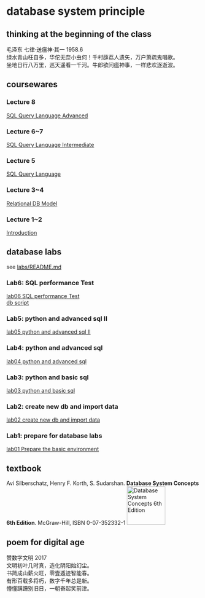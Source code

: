 # database system principle
## thinking at the beginning of the class
毛泽东 七律·送瘟神·其一 1958.6<br/>
绿水青山枉自多，华佗无奈小虫何！千村薜荔人遗矢，万户萧疏鬼唱歌。<br/>
坐地日行八万里，巡天遥看一千河。牛郎欲问瘟神事，一样悲欢逐逝波。<br/>

## coursewares
### Lecture 8
[SQL Query Language Advanced](./docs/lecture005DbSystemSQL3advanced.pdf)

### Lecture 6~7
[SQL Query Language Intermediate](./docs/lecture004DbSystemSQL2intermediate.pdf)

### Lecture 5
[SQL Query Language](./docs/lecture003DbSystemSQL1basicR6.pdf)

### Lecture 3~4
[Relational DB Model](./docs/lecture002DbSystemRDbModelR6.pdf)

### Lecture 1~2
[Introduction](./docs/lecture01DbSystemIntroR6.pdf)

## database labs

see [labs/README.md](./labs/README.md)<br/>
### Lab6: SQL performance Test
[lab06 SQL performance Test](./labs/lab06DbSystemSQLperformanceTestStudent.pdf)<br/>
[db script](./res/sqlperformancetest.sql)

### Lab5: python and advanced sql II
[lab05 python and advanced sql II ](./labs/lab05DbSystemBasicSQL3_view_rankStudent.pdf)

### Lab4: python and advanced sql
[lab04 python and advanced sql ](./labs/lab04DbSystemBasicSQLStudent.pdf)

### Lab3: python and basic sql
[lab03 python and basic sql ](./labs/lab03DbSystemStudent.pdf)

### Lab2: create new db and import data
[lab02 create new db and import data](./labs/lab02DbSystemStudent.pdf)

### Lab1: prepare for database labs
[lab01 Prepare the basic environment](./labs/lab01DbSystemPrepareStudent.pdf)

## textbook
Avi Silberschatz, Henry F. Korth, S. Sudarshan. **Database System Concepts 6th Edition**. McGraw-Hill, ISBN 0-07-352332-1
<img src="./docs/DatabaseSystemConcepts6Cover.jpg" width="100" alt="Database System Concepts 6th Edition"/>

## poem for digital age
赞数字文明 2017<br/>
文明初叶几时真，造化阴阳始幻尘。<br/>
书简成山薪火旺，零壹遁迹智能春。<br/>
有形百载多将朽，数字千年总是新。<br/>
懵懂蹒跚别旧日，一朝奋起笑前津。<br/>
